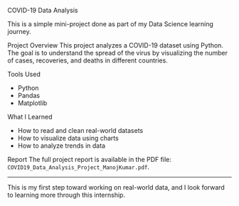 COVID-19 Data Analysis

This is a simple mini-project done as part of my Data Science learning journey.

Project Overview
This project analyzes a COVID-19 dataset using Python. The goal is to understand the spread of the virus by visualizing the number of cases, recoveries, and deaths in different countries.

Tools Used
- Python
- Pandas
- Matplotlib

What I Learned
- How to read and clean real-world datasets
- How to visualize data using charts
- How to analyze trends in data

Report
The full project report is available in the PDF file: `COVID19_Data_Analysis_Project_ManojKumar.pdf`.

---

This is my first step toward working on real-world data, and I look forward to learning more through this internship.
